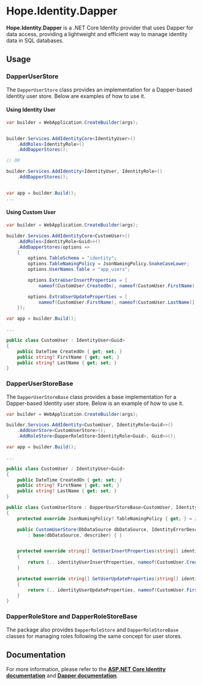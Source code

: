# Hope.Identity.Dapper

**Hope.Identity.Dapper** is a .NET Core Identity provider that uses Dapper for data access, providing a lightweight and efficient way to manage identity data in SQL databases.


## Usage

### DapperUserStore

The `DapperUserStore` class provides an implementation for a Dapper-based Identity user store. Below are examples of how to use it.

#### Using Identity User

```c#
var builder = WebApplication.CreateBuilder(args);


builder.Services.AddIdentityCore<IdentityUser>()
    .AddRoles<IdentityRole>()
    .AddDapperStores();

// OR

builder.Services.AddIdentity<IdentityUser, IdentityRole>()
    .AddDapperStores();


var app = builder.Build();
...
```

#### Using Custom User

```c#
var builder = WebApplication.CreateBuilder(args);

builder.Services.AddIdentityCore<CustomUser>()
    .AddRoles<IdentityRole<Guid>>()
    .AddDapperStores(options =>
    {
        options.TableSchema = "identity";
        options.TableNamingPolicy = JsonNamingPolicy.SnakeCaseLower;
        options.UserNames.Table = "app_users";

        options.ExtraUserInsertProperties = [
            nameof(CustomUser.CreatedOn), nameof(CustomUser.FirstName), nameof(CustomUser.LastName)];

        options.ExtraUserUpdateProperties = [
            nameof(CustomUser.FirstName), nameof(CustomUser.LastName)];
    });

var app = builder.Build();

...

public class CustomUser : IdentityUser<Guid>
{
    public DateTime CreatedOn { get; set; }
    public string? FirstName { get; set; }
    public string? LastName { get; set; }
}
```

### DapperUserStoreBase

The `DapperUserStoreBase` class provides a base implementation for a Dapper-based Identity user store. Below is an example of how to use it.

```c#
var builder = WebApplication.CreateBuilder(args);

builder.Services.AddIdentity<CustomUser, IdentityRole<Guid>>()
    .AddUserStore<CustomUserStore>();
    .AddRoleStore<DapperRoleStore<IdentityRole<Guid>, Guid>>();

var app = builder.Build();

...

public class CustomUser : IdentityUser<Guid>
{
    public DateTime CreatedOn { get; set; }
    public string? FirstName { get; set; }
    public string? LastName { get; set; }
}

public class CustomUserStore : DapperUserStoreBase<CustomUser, IdentityRole<Guid>, Guid>
{
    protected override JsonNamingPolicy? TableNamingPolicy { get; } = JsonNamingPolicy.SnakeCaseLower;

    public CustomUserStore(DbDataSource dbDataSource, IdentityErrorDescriber? describer)
        : base(dbDataSource, describer) { }


    protected override string[] GetUserInsertProperties(string[] identityUserInsertProperties)
    {
        return [.. identityUserInsertProperties, nameof(CustomUser.CreatedOn), nameof(CustomUser.FirstName), nameof(CustomUser.LastName)];
    }

    protected override string[] GetUserUpdateProperties(string[] identityUserUpdateProperties)
    {
        return [.. identityUserUpdateProperties, nameof(CustomUser.FirstName), nameof(CustomUser.LastName)];
    }
}
```


### DapperRoleStore and DapperRoleStoreBase

The package also provides `DapperRoleStore` and `DapperRoleStoreBase` classes for managing roles following the same concept for user stores.


## Documentation

For more information, please refer to the **[ASP.NET Core Identity documentation](https://learn.microsoft.com/en-us/aspnet/core/security/authentication/identity)** and **[Dapper documentation](https://github.com/DapperLib/Dapper)**.